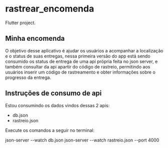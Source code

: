 # rastrear_encomenda

Flutter project.

## Minha encomenda

O objetivo desse aplicativo é ajudar os usuários a acompanhar a localização e o status de suas entregas, nessa primeira versão do app está sendo consumido os status de entrega de uma api própria feita no json server, e também consultar da api apartir do código de rastreio, permitindo aos usuários inserir um código de rastreamento e obter informações sobre o progresso da entrega.

## Instruções de consumo de api

Estou consumindo os dados vindos dessas 2 apis:
- db.json
- rastreio.json

Execute os comandos a seguir no terminal:

json-server --watch db.json
json-server --watch rastreio.json --port 4000

